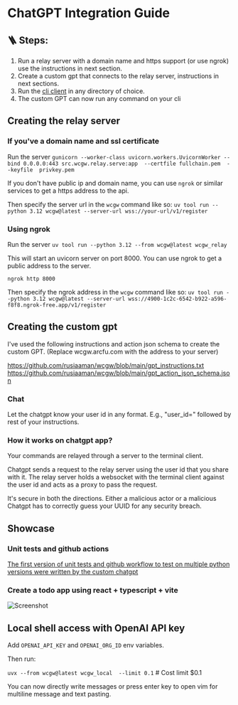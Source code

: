 # ChatGPT Integration Guide

## 🪜 Steps:

1. Run a relay server with a domain name and https support (or use ngrok) use the instructions in next section.
2. Create a custom gpt that connects to the relay server, instructions in next sections.
3. Run the [cli client](https://github.com/rusiaaman/wcgw?tab=readme-ov-file#client) in any directory of choice.
4. The custom GPT can now run any command on your cli

## Creating the relay server

### If you've a domain name and ssl certificate

Run the server
`gunicorn --worker-class uvicorn.workers.UvicornWorker --bind 0.0.0.0:443 src.wcgw.relay.serve:app  --certfile fullchain.pem  --keyfile  privkey.pem`

If you don't have public ip and domain name, you can use `ngrok` or similar services to get a https address to the api.

Then specify the server url in the `wcgw` command like so:
`uv tool run --python 3.12 wcgw@latest --server-url wss://your-url/v1/register`

### Using ngrok

Run the server
`uv tool run --python 3.12 --from wcgw@latest wcgw_relay`

This will start an uvicorn server on port 8000. You can use ngrok to get a public address to the server.

`ngrok http 8000`

Then specify the ngrok address in the `wcgw` command like so:
`uv tool run --python 3.12 wcgw@latest --server-url wss://4900-1c2c-6542-b922-a596-f8f8.ngrok-free.app/v1/register`

## Creating the custom gpt

I've used the following instructions and action json schema to create the custom GPT. (Replace wcgw.arcfu.com with the address to your server)

https://github.com/rusiaaman/wcgw/blob/main/gpt_instructions.txt
https://github.com/rusiaaman/wcgw/blob/main/gpt_action_json_schema.json

### Chat

Let the chatgpt know your user id in any format. E.g., "user_id=<your uuid>" followed by rest of your instructions.

### How it works on chatgpt app?

Your commands are relayed through a server to the terminal client.

Chatgpt sends a request to the relay server using the user id that you share with it. The relay server holds a websocket with the terminal client against the user id and acts as a proxy to pass the request.

It's secure in both the directions. Either a malicious actor or a malicious Chatgpt has to correctly guess your UUID for any security breach.

## Showcase

### Unit tests and github actions

[The first version of unit tests and github workflow to test on multiple python versions were written by the custom chatgpt](https://chatgpt.com/share/6717f922-8998-8005-b825-45d4b348b4dd)

### Create a todo app using react + typescript + vite

![Screenshot](https://github.com/rusiaaman/wcgw/blob/main/static/ss1.png?raw=true)

## Local shell access with OpenAI API key

Add `OPENAI_API_KEY` and `OPENAI_ORG_ID` env variables.

Then run:

`uvx --from wcgw@latest wcgw_local  --limit 0.1` # Cost limit $0.1

You can now directly write messages or press enter key to open vim for multiline message and text pasting.
